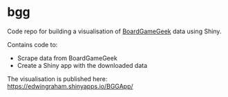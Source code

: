 # bgg
Code repo for building a visualisation of [BoardGameGeek](https://boardgamegeek.com/) data using Shiny.

Contains code to:
* Scrape data from BoardGameGeek
* Create a Shiny app with the downloaded data

The visualisation is published here:
https://edwingraham.shinyapps.io/BGGApp/
